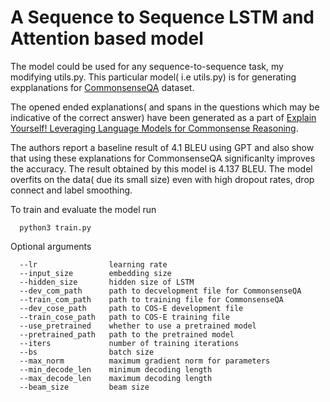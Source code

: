 # A Sequence to Sequence LSTM and Attention based model
The model could be used for any sequence-to-sequence task, my modifying utils.py. This particular model( i.e utils.py) is for generating expplanations for [CommonsenseQA](https://arxiv.org/pdf/1811.00937.pdf) dataset. 

The opened ended explanations( and spans in the questions which may be indicative of the correct answer) have been generated as a part of [Explain Yourself!
Leveraging Language Models for Commonsense Reasoning](https://arxiv.org/pdf/1906.02361.pdf).

The authors report a baseline result of 4.1 BLEU using GPT and also show that using these explanations for CommonsenseQA significanlty improves the accuracy.
The result obtained by this model is 4.137 BLEU. The model overfits on the data( due its small size) even with high dropout rates, drop connect and label smoothing.

To train and evaluate the model run
```
  python3 train.py
```
Optional arguments
```
  --lr                learning rate
  --input_size        embedding size
  --hidden_size       hidden size of LSTM
  --dev_com_path      path to decvelopment file for CommonsenseQA
  --train_com_path    path to training file for CommonsenseQA
  --dev_cose_path     path to COS-E development file
  --train_cose_path   path to COS-E training file
  --use_pretrained    whether to use a pretrained model
  --pretrained_path   path to the pretrained model
  --iters             number of training iterations
  --bs                batch size
  --max_norm          maximum gradient norm for parameters
  --min_decode_len    minimum decoding length
  --max_decode_len    maximum decoding length
  --beam_size         beam size
```
